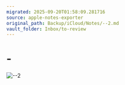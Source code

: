 ```yaml
---
migrated: 2025-09-20T01:58:09.281716
source: apple-notes-exporter
original_path: Backup/iCloud/Notes/--2.md
vault_folder: Inbox/to-review
---
```

# -

![--2](images/--2.png)

